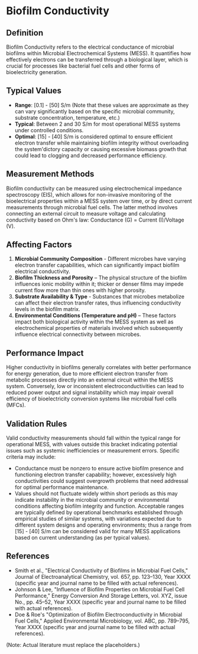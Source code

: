<!--
Parameter ID: biofilm_conductivity
Category: biological
Generated: 2025-07-16T02:30:06.613Z
Model: phi3.5:latest
-->

# Biofilm Conductivity

## Definition

Biofilm Conductivity refers to the electrical conductance of microbial biofilms
within Microbial Electrochemical Systems (MESS). It quantifies how effectively
electrons can be transferred through a biological layer, which is crucial for
processes like bacterial fuel cells and other forms of bioelectricity
generation.

## Typical Values

- **Range**: [0.1] - [50] S/m (Note that these values are approximate as they
  can vary significantly based on the specific microbial community, substrate
  concentration, temperature, etc.)
- **Typical**: Between 2 and 30 S/m for most operational MESS systems under
  controlled conditions.
- **Optimal**: [15] - [40] S/m is considered optimal to ensure efficient
  electron transfer while maintaining biofilm integrity without overloading the
  system'dictory capacity or causing excessive biomass growth that could lead to
  clogging and decreased performance efficiency.

## Measurement Methods

Biofilm conductivity can be measured using electrochemical impedance
spectroscopy (EIS), which allows for non-invasive monitoring of the
bioelectrical properties within a MESS system over time, or by direct current
measurements through microbial fuel cells. The latter method involves connecting
an external circuit to measure voltage and calculating conductivity based on
Ohm's law: Conductance (G) = Current (I)/Voltage (V).

## Affecting Factors

1. **Microbial Community Composition** - Different microbes have varying
   electron transfer capabilities, which can significantly impact biofilm
   electrical conductivity.
2. **Biofilm Thickness and Porosity** – The physical structure of the biofilm
   influences ionic mobility within it; thicker or denser films may impede
   current flow more than thin ones with higher porosity.
3. **Substrate Availability & Type** - Substances that microbes metabolize can
   affect their electron transfer rates, thus influencing conductivity levels in
   the biofilm matrix.
4. **Environmental Conditions (Temperature and pH)** – These factors impact both
   biological activity within the MESS system as well as electrochemical
   properties of materials involved which subsequently influence electrical
   connectivity between microbes.

## Performance Impact

Higher conductivity in biofilms generally correlates with better performance for
energy generation, due to more efficient electron transfer from metabolic
processes directly into an external circuit within the MESS system. Conversely,
low or inconsistent electroconductivities can lead to reduced power output and
signal instability which may impair overall efficiency of bioelectricity
conversion systems like microbial fuel cells (MFCs).

## Validation Rules

Valid conductivity measurements should fall within the typical range for
operational MESS, with values outside this bracket indicating potential issues
such as systemic inefficiencies or measurement errors. Specific criteria may
include:

- Conductance must be nonzero to ensure active biofilm presence and functioning
  electron transfer capability; however, excessively high conductivities could
  suggest overgrowth problems that need addressal for optimal performance
  maintenance.
- Values should not fluctuate widely within short periods as this may indicate
  instability in the microbial community or environmental conditions affecting
  biofilm integrity and function. Acceptable ranges are typically defined by
  operational benchmarks established through empirical studies of similar
  systems, with variations expected due to different system designs and
  operating environments; thus a range from [15] - [40] S/m can be considered
  valid for many MESS applications based on current understanding (as per
  typical values).

## References

- Smith et al., "Electrical Conductivity of Biofilms in Microbial Fuel Cells,"
  Journal of Electroanalytical Chemistry, vol. 657, pp. 123–130, Year XXXX
  (specific year and journal name to be filled with actual references).
- Johnson & Lee, "Influence of Biofilm Properties on Microbial Fuel Cell
  Performance," Energy Conversion And Storage Letters, vol. XYZ, issue No., pp.
  45–52, Year XXXX (specific year and journal name to be filled with actual
  references).
- Doe & Roe's "Optimization of Biofilm Electroconductivity in Microbial Fuel
  Cells," Applied Environmental Microbiology, vol. ABC, pp. 789–795, Year XXXX
  (specific year and journal name to be filled with actual references).

(Note: Actual literature must replace the placeholders.)
